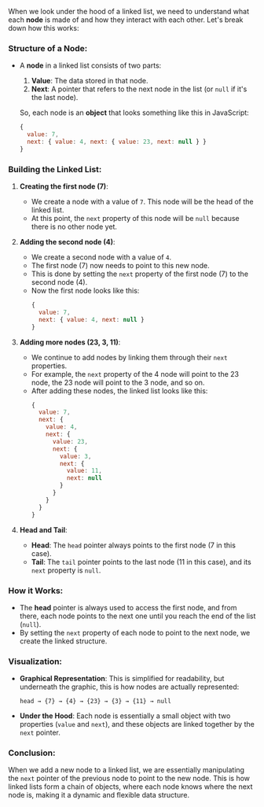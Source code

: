 When we look under the hood of a linked list, we need to understand what each **node** is made of and how they interact with each other. Let's break down how this works:

### Structure of a Node:
- A **node** in a linked list consists of two parts:
  1. **Value**: The data stored in that node.
  2. **Next**: A pointer that refers to the next node in the list (or `null` if it's the last node).
  
  So, each node is an **object** that looks something like this in JavaScript:
  ```js
  {
    value: 7,
    next: { value: 4, next: { value: 23, next: null } }
  }
  ```

### Building the Linked List:
1. **Creating the first node (7)**:
   - We create a node with a value of `7`. This node will be the head of the linked list.
   - At this point, the `next` property of this node will be `null` because there is no other node yet.

2. **Adding the second node (4)**:
   - We create a second node with a value of `4`.
   - The first node (7) now needs to point to this new node.
   - This is done by setting the `next` property of the first node (7) to the second node (4).
   - Now the first node looks like this:
     ```js
     {
       value: 7,
       next: { value: 4, next: null }
     }
     ```

3. **Adding more nodes (23, 3, 11)**:
   - We continue to add nodes by linking them through their `next` properties.
   - For example, the `next` property of the 4 node will point to the 23 node, the 23 node will point to the 3 node, and so on.
   - After adding these nodes, the linked list looks like this:
     ```js
     {
       value: 7,
       next: {
         value: 4,
         next: {
           value: 23,
           next: {
             value: 3,
             next: {
               value: 11,
               next: null
             }
           }
         }
       }
     }
     ```

4. **Head and Tail**:
   - **Head**: The `head` pointer always points to the first node (7 in this case).
   - **Tail**: The `tail` pointer points to the last node (11 in this case), and its `next` property is `null`.

### How it Works:
- The **head** pointer is always used to access the first node, and from there, each node points to the next one until you reach the end of the list (`null`).
- By setting the `next` property of each node to point to the next node, we create the linked structure.

### Visualization:
- **Graphical Representation**: This is simplified for readability, but underneath the graphic, this is how nodes are actually represented:
  ```
  head → {7} → {4} → {23} → {3} → {11} → null
  ```

- **Under the Hood**: Each node is essentially a small object with two properties (`value` and `next`), and these objects are linked together by the `next` pointer.

### Conclusion:
When we add a new node to a linked list, we are essentially manipulating the `next` pointer of the previous node to point to the new node. This is how linked lists form a chain of objects, where each node knows where the next node is, making it a dynamic and flexible data structure.
